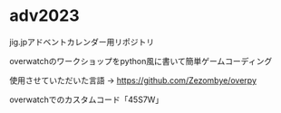 # adv2023
jig.jpアドベントカレンダー用リポジトリ

overwatchのワークショップをpython風に書いて簡単ゲームコーディング

使用させていただいた言語 → https://github.com/Zezombye/overpy

overwatchでのカスタムコード「45S7W」
